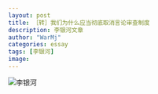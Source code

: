 ```yaml
---
layout: post
title: ［转］我们为什么应当彻底取消言论审查制度
description: 李银河文章
author: "WarMj"
categories: essay
tags: [李银河]
image: 
---
```


![李银河](http://upload-images.jianshu.io/upload_images/2864463-bb6eb5fbf9ec3f90.png?imageMogr2/auto-orient/strip%7CimageView2/2/w/1240)
